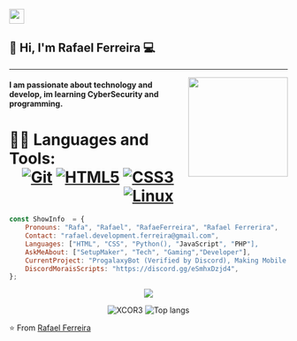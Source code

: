 <p align="left">
  <img src="https://user-images.githubusercontent.com/5713670/87202985-820dcb80-c2b6-11ea-9f56-7ec461c497c3.gif" width="27px">
</p>

## 👋 Hi, I'm Rafael Ferreira :computer:
 ------------
<img align='right' src='https://i.pinimg.com/originals/e4/26/70/e426702edf874b181aced1e2fa5c6cde.gif' width='180"'>

#### I am passionate about technology and develop, im learning CyberSecurity and programming.

 # 👨‍💻 Languages and Tools: <div align="center">  [![Git](https://img.shields.io/badge/-Python-black?style=flat-square&logo=Python)](https://wiki.python.org/moin/BeginnersGuide) [![HTML5](https://img.shields.io/badge/-HTML5-%23E44D27?style=flat-square&logo=html5&logoColor=ffffff)](https://developer.mozilla.org/pt-BR/docs/Web/HTML/HTML5) [![CSS3](https://img.shields.io/badge/-CSS3-%231572B6?style=flat-square&logo=css3)](https://developer.mozilla.org/en-US/docs/Web/CSS)  [![Linux](https://img.shields.io/badge/-linux-%231572B6?style=flat-square&logo=linux)](https://www.kernel.org/doc/html/latest/)

</div>

```js
const ShowInfo  = {
    Pronouns: "Rafa", "Rafael", "RafaeFerreira", "Rafael Ferrerira",
    Contact: "rafael.development.ferreira@gmail.com",
    Languages: ["HTML", "CSS", "Python(), "JavaScript", "PHP"],
    AskMeAbout: ["SetupMaker", "Tech", "Gaming","Developer"],
    CurrentProject: "ProgalaxyBot (Verified by Discord), Making Mobile App's, Learn Hacking",
    DiscordMoraisScripts: "https://discord.gg/eSmhxDzjd4",
};
```
<div align="center">
  <a href="https://open.spotify.com/user/21c5qco27ppzppvchdofg5jfy">
    <img src="https://readme-spotify-tingz.vercel.app/api/now-playing">
  </a>
</div>

<!--
<div align="center">
  <a href="https://open.spotify.com/user/21c5qco27ppzppvchdofg5jfy">
    <img src="https://spotify-readme-theta-virid.vercel.app/api?scan=true&theme=dark" width="240px">
  </a>
</div>
-->


<p align="center">
  <img src="https://github-readme-stats.vercel.app/api?username=RafaelDevelopment&show_icons=true&title_color=fff&icon_color=00d9ff&text_color=c9d1d9&bg_color=161b22" alt="XCOR3" />
    <img src="https://github-readme-stats.vercel.app/api/top-langs/?username=RafaelDevelopment&layout=compact&show_icons=true&title_color=fff&icon_color=fff&text_color=c9d1d9&bg_color=161b22" alt="Top langs" />
</p>





⭐️ From [Rafael Ferreira](https://github.com/RafaelDevelopment)
